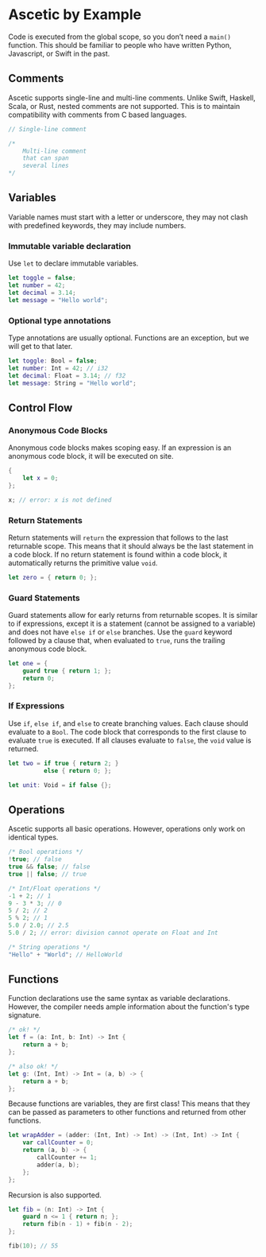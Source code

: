 # Ascetic by Example

Code is executed from the global scope, so you don’t need a `main()` function.
This should be familiar to people who have written Python, Javascript, or Swift in the past.

## Comments

Ascetic supports single-line and multi-line comments.
Unlike Swift, Haskell, Scala, or Rust, nested comments are not supported.
This is to maintain compatibility with comments from C based languages.

```C
// Single-line comment

/*
    Multi-line comment 
    that can span 
    several lines
*/
```


## Variables

Variable names must start with a letter or underscore, they may not clash with predefined keywords, they may include numbers.

### Immutable variable declaration

Use `let` to declare immutable variables. 

```Swift
let toggle = false;
let number = 42; 
let decimal = 3.14;
let message = "Hello world";
```

### Optional type annotations 

Type annotations are usually optional. 
Functions are an exception, but we will get to that later.

```Swift
let toggle: Bool = false;
let number: Int = 42; // i32
let decimal: Float = 3.14; // f32
let message: String = "Hello world";
```

## Control Flow

### Anonymous Code Blocks

Anonymous code blocks makes scoping easy. 
If an expression is an anonymous code block, it will be executed on site.

```Swift
{
    let x = 0;
};

x; // error: x is not defined
```

### Return Statements

Return statements will `return` the expression that follows to the last returnable scope. 
This means that it should always be the last statement in a code block. 
If no return statement is found within a code block, it automatically returns the primitive value `void`.

```Swift
let zero = { return 0; };
```

### Guard Statements

Guard statements allow for early returns from returnable scopes.
It is similar to if expressions, except it is a statement (cannot be assigned to a variable) and does not have `else if` or `else` branches. 
Use the `guard` keyword followed by a clause that, when evaluated to `true`, runs the trailing anonymous code block.

```Swift
let one = {
    guard true { return 1; };
    return 0;
};
```

### If Expressions

Use `if`, `else if`, and `else` to create branching values. 
Each clause should evaluate to a `Bool`. 
The code block that corresponds to the first clause to evaluate `true` is executed.
If all clauses evaluate to `false`, the `void` value is returned.

```Swift
let two = if true { return 2; } 
          else { return 0; };

let unit: Void = if false {};
```

## Operations

Ascetic supports all basic operations. 
However, operations only work on identical types.

```Swift
/* Bool operations */
!true; // false
true && false; // false
true || false; // true

/* Int/Float operations */
-1 + 2; // 1
9 - 3 * 3; // 0
5 / 2; // 2
5 % 2; // 1
5.0 / 2.0; // 2.5
5.0 / 2; // error: division cannot operate on Float and Int

/* String operations */
"Hello" + "World"; // HelloWorld
```

## Functions

Function declarations use the same syntax as variable declarations. 
However, the compiler needs ample information about the function's type signature. 

```Swift
/* ok! */
let f = (a: Int, b: Int) -> Int {
    return a + b;
};

/* also ok! */
let g: (Int, Int) -> Int = (a, b) -> {
    return a + b;
};
```

Because functions are variables, they are first class! 
This means that they can be passed as parameters to other functions and returned from other functions.

```Swift
let wrapAdder = (adder: (Int, Int) -> Int) -> (Int, Int) -> Int {
    var callCounter = 0;
    return (a, b) -> {
        callCounter += 1;
        adder(a, b);    
    };
};
```

Recursion is also supported.

```Swift
let fib = (n: Int) -> Int {
    guard n <= 1 { return n; };
    return fib(n - 1) + fib(n - 2);
};

fib(10); // 55
```